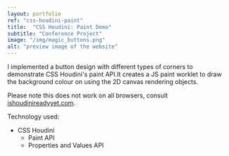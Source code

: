```yaml
---
layout: portfolio
ref: "css-houdini-paint"
title:  "CSS Houdini: Paint Demo"
subtitle: "Conference Project"
image: "/img/magic_buttons.png"
alt: "preview image of the website"
---
```


I implemented a button design with different types of corners to demonstrate CSS Houdini's paint API.It creates a JS paint worklet to draw the background colour on using the 2D canvas rendering objects.

Please note this does not work on all browsers, consult [ishoudinireadyyet.com](https://ishoudinireadyyet.com/).

Technology used:
 - CSS Houdini
   - Paint API
   - Properties and Values API

